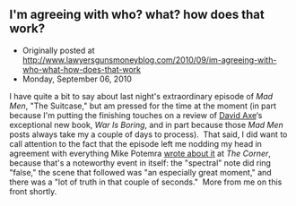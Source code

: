 ## I'm agreeing with who? what? how does that work?

 * Originally posted at http://www.lawyersgunsmoneyblog.com/2010/09/im-agreeing-with-who-what-how-does-that-work
 * Monday, September 06, 2010

I have quite a bit to say about last night's extraordinary episode of _Mad Men_, "The Suitcase," but am pressed for the time at the moment (in part because I'm putting the finishing touches on a review of [David Axe](http://www.warisboring.com/)‘s exceptional new book, _War Is Boring_, and in part because those _Mad Men_ posts always take my a couple of days to process).   That said, I did want to call attention to the fact that the episode left me nodding my head in agreement with everything Mike Potemra [wrote about it](http://www.nationalreview.com/corner/245721/if-you-don-t-watch-i-mad-men-i-mike-potemra) at _The Corner_, because that's a noteworthy event in itself: the "spectral" note did ring "false," the scene that followed was "an especially great moment," and there was a "lot of truth in that couple of seconds."   More from me on this front shortly.